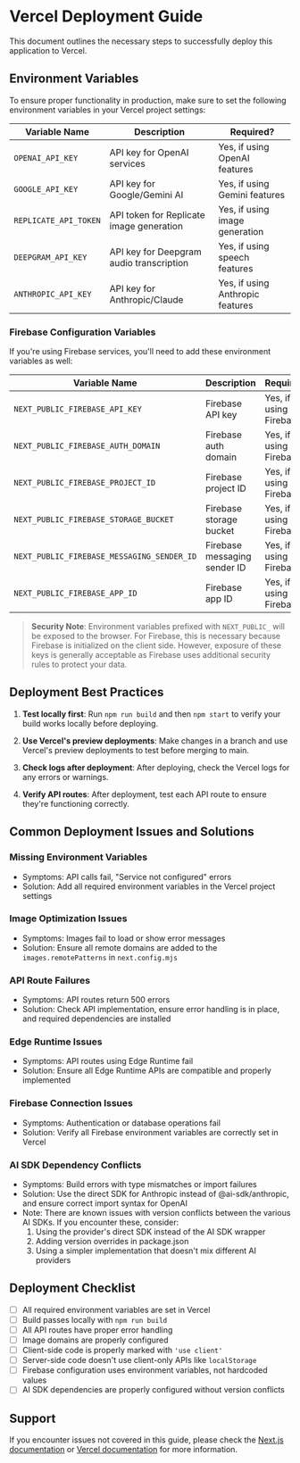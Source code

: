 # Vercel Deployment Guide

This document outlines the necessary steps to successfully deploy this application to Vercel.

## Environment Variables

To ensure proper functionality in production, make sure to set the following environment variables in your Vercel project settings:

| Variable Name | Description | Required? |
|---------------|-------------|-----------|
| `OPENAI_API_KEY` | API key for OpenAI services | Yes, if using OpenAI features |
| `GOOGLE_API_KEY` | API key for Google/Gemini AI | Yes, if using Gemini features |
| `REPLICATE_API_TOKEN` | API token for Replicate image generation | Yes, if using image generation |
| `DEEPGRAM_API_KEY` | API key for Deepgram audio transcription | Yes, if using speech features |
| `ANTHROPIC_API_KEY` | API key for Anthropic/Claude | Yes, if using Anthropic features |

### Firebase Configuration Variables

If you're using Firebase services, you'll need to add these environment variables as well:

| Variable Name | Description | Required? |
|---------------|-------------|-----------|
| `NEXT_PUBLIC_FIREBASE_API_KEY` | Firebase API key | Yes, if using Firebase |
| `NEXT_PUBLIC_FIREBASE_AUTH_DOMAIN` | Firebase auth domain | Yes, if using Firebase |
| `NEXT_PUBLIC_FIREBASE_PROJECT_ID` | Firebase project ID | Yes, if using Firebase |
| `NEXT_PUBLIC_FIREBASE_STORAGE_BUCKET` | Firebase storage bucket | Yes, if using Firebase |
| `NEXT_PUBLIC_FIREBASE_MESSAGING_SENDER_ID` | Firebase messaging sender ID | Yes, if using Firebase |
| `NEXT_PUBLIC_FIREBASE_APP_ID` | Firebase app ID | Yes, if using Firebase |

> **Security Note**: Environment variables prefixed with `NEXT_PUBLIC_` will be exposed to the browser. For Firebase, this is necessary because Firebase is initialized on the client side. However, exposure of these keys is generally acceptable as Firebase uses additional security rules to protect your data.

## Deployment Best Practices

1. **Test locally first**: Run `npm run build` and then `npm start` to verify your build works locally before deploying.

2. **Use Vercel's preview deployments**: Make changes in a branch and use Vercel's preview deployments to test before merging to main.

3. **Check logs after deployment**: After deploying, check the Vercel logs for any errors or warnings.

4. **Verify API routes**: After deployment, test each API route to ensure they're functioning correctly.

## Common Deployment Issues and Solutions

### Missing Environment Variables
- Symptoms: API calls fail, "Service not configured" errors
- Solution: Add all required environment variables in the Vercel project settings

### Image Optimization Issues
- Symptoms: Images fail to load or show error messages
- Solution: Ensure all remote domains are added to the `images.remotePatterns` in `next.config.mjs`

### API Route Failures
- Symptoms: API routes return 500 errors
- Solution: Check API implementation, ensure error handling is in place, and required dependencies are installed

### Edge Runtime Issues
- Symptoms: API routes using Edge Runtime fail
- Solution: Ensure all Edge Runtime APIs are compatible and properly implemented

### Firebase Connection Issues
- Symptoms: Authentication or database operations fail
- Solution: Verify all Firebase environment variables are correctly set in Vercel

### AI SDK Dependency Conflicts
- Symptoms: Build errors with type mismatches or import failures
- Solution: Use the direct SDK for Anthropic instead of @ai-sdk/anthropic, and ensure correct import syntax for OpenAI
- Note: There are known issues with version conflicts between the various AI SDKs. If you encounter these, consider:
  1. Using the provider's direct SDK instead of the AI SDK wrapper
  2. Adding version overrides in package.json
  3. Using a simpler implementation that doesn't mix different AI providers

## Deployment Checklist

- [ ] All required environment variables are set in Vercel
- [ ] Build passes locally with `npm run build`
- [ ] All API routes have proper error handling
- [ ] Image domains are properly configured
- [ ] Client-side code is properly marked with `'use client'`
- [ ] Server-side code doesn't use client-only APIs like `localStorage`
- [ ] Firebase configuration uses environment variables, not hardcoded values
- [ ] AI SDK dependencies are properly configured without version conflicts

## Support

If you encounter issues not covered in this guide, please check the [Next.js documentation](https://nextjs.org/docs) or [Vercel documentation](https://vercel.com/docs) for more information. 